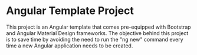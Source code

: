 # Angular Template Project

This project is an Angular template that comes pre-equipped with Bootstrap and Angular Material Design frameworks. The objective behind this project is to save time by avoiding the need to run the "ng new" command every time a new Angular application needs to be created.
